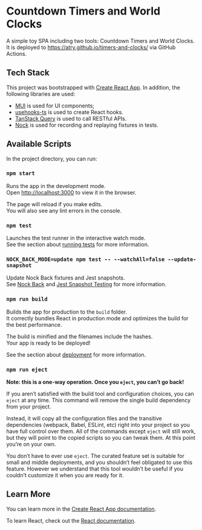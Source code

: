 # Countdown Timers and World Clocks

A simple toy SPA including two tools: Countdown Timers and World Clocks.
It is deployed to https://atry.github.io/timers-and-clocks/ via GitHub Actions.

## Tech Stack

This project was bootstrapped with [Create React App](https://github.com/facebook/create-react-app). In addition, the following libraries are used:

- [MUI](https://mui.com/) is used for UI components;
- [usehooks-ts](https://usehooks-ts.com/) is used to create React hooks.
- [TanStack Query](https://tanstack.com/query/v4) is used to call RESTful APIs.
- [Nock](https://github.com/nock/nock) is used for recording and replaying fixtures in tests.

## Available Scripts

In the project directory, you can run:

### `npm start`

Runs the app in the development mode.\
Open [http://localhost:3000](http://localhost:3000) to view it in the browser.

The page will reload if you make edits.\
You will also see any lint errors in the console.

### `npm test`

Launches the test runner in the interactive watch mode.\
See the section about [running tests](https://facebook.github.io/create-react-app/docs/running-tests) for more information.

### `NOCK_BACK_MODE=update npm test -- --watchAll=false --update-snapshot`

Update Nock Back fixtures and Jest snapshots.\
See [Nock Back](https://github.com/nock/nock/blob/d9bab65/README.md#nock-back) and [Jest Snapshot Testing](https://jestjs.io/docs/snapshot-testing) for more information.

### `npm run build`

Builds the app for production to the `build` folder.\
It correctly bundles React in production mode and optimizes the build for the best performance.

The build is minified and the filenames include the hashes.\
Your app is ready to be deployed!

See the section about [deployment](https://facebook.github.io/create-react-app/docs/deployment) for more information.

### `npm run eject`

**Note: this is a one-way operation. Once you `eject`, you can’t go back!**

If you aren’t satisfied with the build tool and configuration choices, you can `eject` at any time. This command will remove the single build dependency from your project.

Instead, it will copy all the configuration files and the transitive dependencies (webpack, Babel, ESLint, etc) right into your project so you have full control over them. All of the commands except `eject` will still work, but they will point to the copied scripts so you can tweak them. At this point you’re on your own.

You don’t have to ever use `eject`. The curated feature set is suitable for small and middle deployments, and you shouldn’t feel obligated to use this feature. However we understand that this tool wouldn’t be useful if you couldn’t customize it when you are ready for it.

## Learn More

You can learn more in the [Create React App documentation](https://facebook.github.io/create-react-app/docs/getting-started).

To learn React, check out the [React documentation](https://reactjs.org/).
